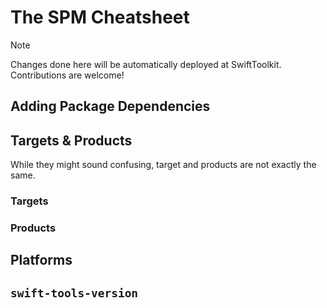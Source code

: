 # The SPM Cheatsheet

> [!NOTE]
> Changes done here will be automatically deployed at SwiftToolkit. Contributions are welcome!

<!-- Content start -->

## Adding Package Dependencies

## Targets & Products

While they might sound confusing, target and products are not exactly the same. 

### Targets

### Products

## Platforms

## `swift-tools-version`

<!-- Content end -->